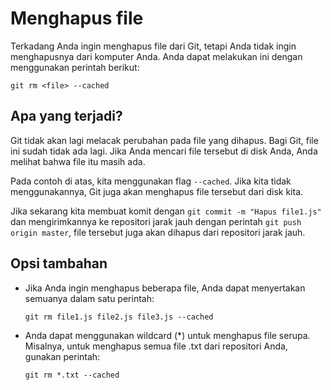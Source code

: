 # Menghapus file

Terkadang Anda ingin menghapus file dari Git, tetapi Anda tidak ingin menghapusnya dari komputer Anda. Anda dapat melakukan ini dengan menggunakan perintah berikut:

`git rm <file> --cached`

## Apa yang terjadi?

Git tidak akan lagi melacak perubahan pada file yang dihapus. Bagi Git, file ini sudah tidak ada lagi. Jika Anda mencari file tersebut di disk Anda, Anda melihat bahwa file itu masih ada.

Pada contoh di atas, kita menggunakan flag `--cached`. Jika kita tidak menggunakannya, Git juga akan menghapus file tersebut dari disk kita.

Jika sekarang kita membuat komit dengan `git commit -m "Hapus file1.js"` dan mengirimkannya ke repositori jarak jauh dengan perintah `git push origin master`, file tersebut juga akan dihapus dari repositori jarak jauh.

## Opsi tambahan

- Jika Anda ingin menghapus beberapa file, Anda dapat menyertakan semuanya dalam satu perintah:

  `git rm file1.js file2.js file3.js --cached`

- Anda dapat menggunakan wildcard (\*) untuk menghapus file serupa. Misalnya, untuk menghapus semua file .txt dari repositori Anda, gunakan perintah:

  `git rm *.txt --cached`
